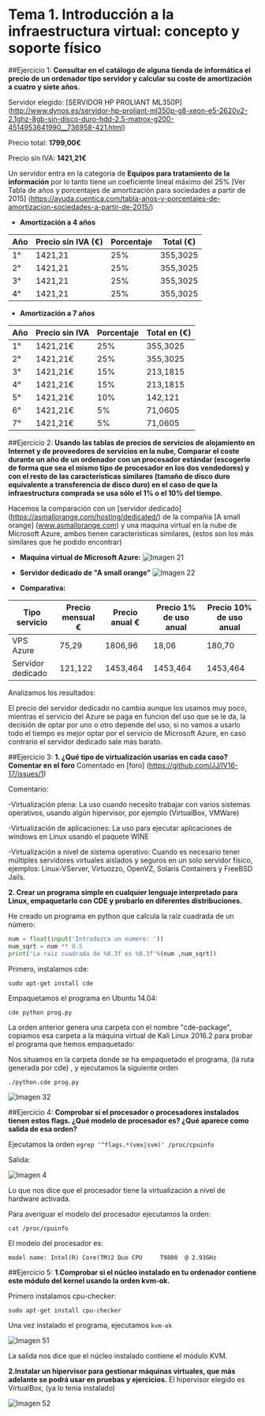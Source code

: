 # Tema 1. Introducción a la infraestructura virtual: concepto y soporte físico
##Ejercicio 1:
**Consultar en el catálogo de alguna tienda de informática el precio de un ordenador tipo servidor y calcular su coste de amortización a cuatro y siete años.**

Servidor elegido: [SERVIDOR HP PROLIANT ML350P] (http://www.dynos.es/servidor-hp-proliant-ml350p-g8-xeon-e5-2620v2-2.1ghz-8gb-sin-disco-duro-hdd-2.5-matrox-g200-4514953641990__736958-421.html)

Precio total: **1799,00€**

Precio sin IVA: **1421,21€**

Un servidor entra en la categoría de **Equipos para tratamiento de la información** por lo tanto tiene un coeficiente lineal máximo
del 25% [Ver Tabla de años y porcentajes de amortización para sociedades a partir de 2015] (https://ayuda.cuentica.com/tabla-anos-y-porcentajes-de-amortizacion-sociedades-a-partir-de-2015/)

* **Amortización a 4 años**

|    Año     | Precio sin IVA (€) | Porcentaje |   Total (€)  |
| ---------- | ------------------ | ---------- | ------------ |
|     1°     |       1421,21      |    25%     |    355,3025  |
|     2°     |       1421,21      |    25%     |    355,3025  |
|     3°     |       1421,21      |    25%     |    355,3025  |
|     4°     |       1421,21      |    25%     |    355,3025  |



* **Amortización a 7 años**

|    Año     |   Precio sin IVA | Porcentaje | Total en (€) |
| ---------- | -----------------| ---------- | ------------ |
|    1°      |  1421,21€        |    25%     |  355,3025    |
|    2°      |  1421,21€        |    25%     |  355,3025    |
|    3°      |  1421,21€        |    15%     |  213,1815    |
|    4°      |  1421,21€        |    15%     |  213,1815    |
|    5°      |  1421,21€        |    10%     |   142,121    |
|    6°      |  1421,21€        |     5%     |   71,0605    |
|    7°      |  1421,21€        |     5%     |   71,0605    |

##Ejercicio 2:
**Usando las tablas de precios de servicios de alojamiento en Internet y de proveedores de servicios en la nube, Comparar el coste durante un año de un ordenador con un procesador estándar (escogerlo de forma que sea el mismo tipo de procesador en los dos vendedores) y con el resto de las características similares (tamaño de disco duro equivalente a transferencia de disco duro) en el caso de que la infraestructura comprada se usa sólo el 1% o el 10% del tiempo.**

Hacemos la comparación con un [servidor dedicado] (https://asmallorange.com/hosting/dedicated/) de la compañía [A small orange] (www.asmallorange.com) y una maquina virtual en la nube de Microsoft Azure, ambos tienen caracteristicas similares, (estos son los más similares que he podido encontrar)

* **Maquina virtual de Microsoft Azure:**
![Imagen 21](enlace)

* **Servidor dedicado de "A small orange"**
![Imagen 22](enlace)

* **Comparativa:**

|    Tipo servicio    |   Precio mensual €  | Precio anual € | Precio 1% de uso anual | Precio 10% de uso anual |
| ------------------- | ------------------- | -------------- |------------------------| ------------------------|
|   VPS Azure         |        75,29        |     1806,96    |        18,06           |         180,70          |
|   Servidor dedicado |        121,122      |     1453,464   |        1453,464        |         1453,464        |

Analizamos los resultados:

El precio del servidor dedicado no cambia aunque los usamos muy poco, mientras el servicio del Azure se paga en funcion del uso que se le da, la decisión de optar por uno o otro depende del uso, si no vamos a usarlo todo el tiempo es mejor optar por el servicio de Microsoft Azure, en caso contrario el servidor dedicado sale más barato.

##Ejercicio 3:
**1. ¿Qué tipo de virtualización usarías en cada caso? Comentar en el foro**
Comentado en [foro] (https://github.com/JJ/IV16-17/issues/1) 

Comentario:

-Virtualización plena: La uso cuando necesito trabajar con varios sistemas operativos, usando algún hipervisor, por ejemplo (VirtualBox, VMWare)

-Virtualización de aplicaciones: La uso para ejecutar aplicaciones de windows en Linux usando el paquete WINE

-Virtualización a nivel de sistema operativo: Cuando es necesario tener múltiples servidores virtuales aislados y seguros en un solo servidor físico, ejemplos: Linux-VServer, Virtuozzo, OpenVZ, Solaris Containers y FreeBSD Jails.



**2. Crear un programa simple en cualquier lenguaje interpretado para Linux, empaquetarlo con CDE y probarlo en diferentes distribuciones.**

He creado un programa en python que calcula la raíz cuadrada de un número:

```python
num = float(input('Introduzca un numero: '))
num_sqrt = num ** 0.5
print('La raiz cuadrada de %0.3f es %0.3f'%(num ,num_sqrt))
```

Primero, instalamos cde:

``sudo apt-get install cde``

Empaquetamos el programa en Ubuntu 14.04:

``cde python prog.py``

La orden anterior genera una carpeta con el nombre "cde-package", copiamos esa carpeta a la máquina virtual de Kali Linux 2016.2 para probar el programa que hemos empaquetado:

Nos situamos en la carpeta donde se ha empaquetado el programa, (la ruta generada por cde) , y ejecutamos la siguiente orden 

``./python.cde prog.py``

![Imagen 32](enlace)

##Ejercicio 4:
**Comprobar si el procesador o procesadores instalados tienen estos flags. ¿Qué modelo de procesador es? ¿Qué aparece como salida de esa orden?**

Ejecutamos la orden ``egrep '^flags.*(vmx|svm)' /proc/cpuinfo``

Salida:

![Imagen 4](enlace)

Lo que nos dice que el procesador tiene la virtualización a nivel de hardware activada.

Para averiguar el modelo del procesador ejecutamos la orden:

``cat /proc/cpuinfo``

El modelo del procesador es: 

``model name: Intel(R) Core(TM)2 Duo CPU     T9800  @ 2.93GHz``



##Ejercicio 5:
**1.Comprobar si el núcleo instalado en tu ordenador contiene este módulo del kernel usando la orden kvm-ok.**

Primero instalamos cpu-checker:

``sudo apt-get install cpu-checker``

Una vez instalado el programa, ejecutamos ``kvm-ok``

![Imagen 51](enlace)

La salida nos dice que el núcleo instalado contiene el módulo KVM.

**2.Instalar un hipervisor para gestionar máquinas virtuales, que más adelante se podrá usar en pruebas y ejercicios.**
El hipervisor elegido es VirtualBox, (ya lo tenía instalado)

![Imagen 52](enlace)

